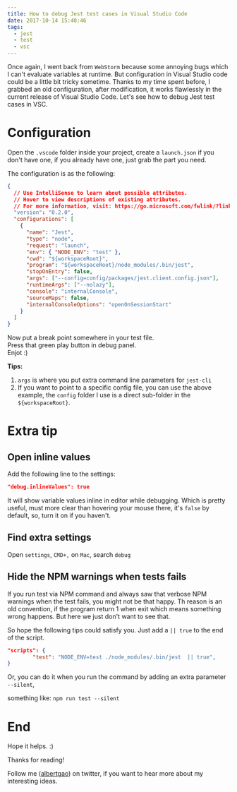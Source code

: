 ```yaml
---
title: How to debug Jest test cases in Visual Studio Code
date: 2017-10-14 15:40:46
tags:
  - jest
  - test
  - vsc
---
```


Once again, I went back from `WebStorm` because some annoying bugs which I can't evaluate variables at runtime. But configuration in Visual Studio code could be a little bit tricky sometime. Thanks to my time spent before, I grabbed an old configuration, after modification, it works flawlessly in the current release of Visual Studio Code. Let's see how to debug Jest test cases in VSC.

<!--more-->

# Configuration

Open the `.vscode` folder inside your project, create a `launch.json` if you don't have one, if you already have one, just grab the part you need.

The configuration is as the following:

```json
{
  // Use IntelliSense to learn about possible attributes.
  // Hover to view descriptions of existing attributes.
  // For more information, visit: https://go.microsoft.com/fwlink/?linkid=830387
  "version": "0.2.0",
  "configurations": [
    {
      "name": "Jest",
      "type": "node",
      "request": "launch",
      "env": { "NODE_ENV": "test" },
      "cwd": "${workspaceRoot}",
      "program": "${workspaceRoot}/node_modules/.bin/jest",
      "stopOnEntry": false,
      "args": ["--config=config/packages/jest.client.config.json"],
      "runtimeArgs": ["--nolazy"],
      "console": "internalConsole",
      "sourceMaps": false,
      "internalConsoleOptions": "openOnSessionStart"
    }
  ]
}
```

Now put a break point somewhere in your test file. <br>Press that green play button in debug panel.<br>
Enjot :)

**Tips:**

1. `args` is where you put extra command line parameters for `jest-cli`
1. If you want to point to a specific config file, you can use the above example, the `config` folder I use is a direct sub-folder in the `${workspaceRoot}`.

# Extra tip

## Open inline values

Add the following line to the settings:

```json
"debug.inlineValues": true
```

It will show variable values inline in editor while debugging. Which is pretty useful, must more clear than hovering your mouse there, it's `false` by default, so, turn it on if you haven't.

## Find extra settings

Open `settings`, `CMD+,` on `Mac`, search `debug`

## Hide the NPM warnings when tests fails

If you run test via NPM command and always saw that verbose NPM warnings when the test fails, you might not be that happy. Th reason is an old convention, if the program return 1 when exit which means something wrong happens. But here we just don't want to see that.

So hope the following tips could satisfy you. Just add a `|| true` to the end of the script.

```json
"scripts": {
        "test": "NODE_ENV=test ./node_modules/.bin/jest  || true",
}
```

Or, you can do it when you run the command by adding an extra parameter `--silent`,

something like: `npm run test --silent`

# End

Hope it helps. :)

Thanks for reading!

Follow me (<a href='https://twitter.com/albertgao' target="_blank" rel="noopener noreferrer">albertgao</a>) on twitter, if you want to hear more about my interesting ideas.
